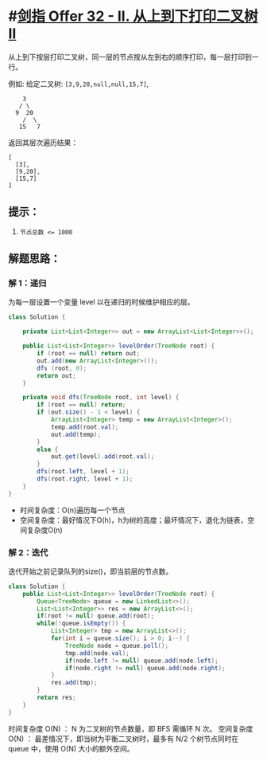 # #[剑指 Offer 32 - II. 从上到下打印二叉树 II](https://leetcode-cn.com/problems/cong-shang-dao-xia-da-yin-er-cha-shu-ii-lcof/)

从上到下按层打印二叉树，同一层的节点按从左到右的顺序打印，每一层打印到一行。

例如:
给定二叉树: `[3,9,20,null,null,15,7]`,

```
    3
   / \
  9  20
    /  \
   15   7
```

返回其层次遍历结果：

```
[
  [3],
  [9,20],
  [15,7]
]
```

##  提示：

1. `节点总数 <= 1000`

## 解题思路：

### 解 1：递归

为每一层设置一个变量 level 以在递归的时候维护相应的层。

~~~java
class Solution {

    private List<List<Integer>> out = new ArrayList<List<Integer>>();

    public List<List<Integer>> levelOrder(TreeNode root) {
        if (root == null) return out;
        out.add(new ArrayList<Integer>());
        dfs (root, 0);
        return out;
    }

    private void dfs(TreeNode root, int level) {
        if (root == null) return;
        if (out.size() - 1 < level) {
            ArrayList<Integer> temp = new ArrayList<Integer>();
            temp.add(root.val);
            out.add(temp);
        }
        else {
            out.get(level).add(root.val);
        }
        dfs(root.left, level + 1);
        dfs(root.right, level + 1);
    }
}
~~~

- 时间复杂度：O(n)遍历每一个节点
- 空间复杂度：最好情况下O(h)，h为树的高度；最坏情况下，退化为链表，空间复杂度O(n)

### 解 2：迭代

迭代开始之前记录队列的size()，即当前层的节点数。

~~~java
class Solution {
    public List<List<Integer>> levelOrder(TreeNode root) {
        Queue<TreeNode> queue = new LinkedList<>();
        List<List<Integer>> res = new ArrayList<>();
        if(root != null) queue.add(root);
        while(!queue.isEmpty()) {
            List<Integer> tmp = new ArrayList<>();
            for(int i = queue.size(); i > 0; i--) {
                TreeNode node = queue.poll();
                tmp.add(node.val);
                if(node.left != null) queue.add(node.left);
                if(node.right != null) queue.add(node.right);
            }
            res.add(tmp);
        }
        return res;
    }
}
~~~

时间复杂度 O(N) ： N 为二叉树的节点数量，即 BFS 需循环 N 次。
空间复杂度 O(N) ： 最差情况下，即当树为平衡二叉树时，最多有 N/2 个树节点同时在 queue 中，使用 O(N) 大小的额外空间。

